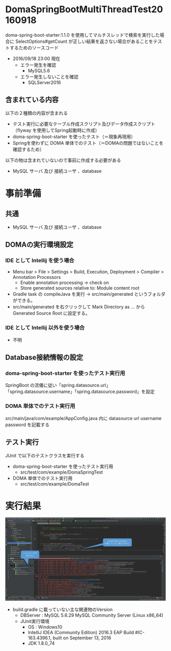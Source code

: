 # DomaSpringBootMultiThreadTest20160918
doma-spring-boot-starter:1.1.0 を使用してマルチスレッドで検索を実行した場合に SelectOptions#getCount が正しい結果を返さない場合があることをテストするためのソースコード

* 2016/09/18 23:00 現在
    * エラー発生を確認
        * MySQL5.6
    * エラー発生しないことを確認
        * SQLServer2016

## 含まれている内容
以下の２種類の内容が含まれる
* テスト実行に必要なテーブル作成スクリプト及びデータ作成スクリプト（flyway を使用してSpring起動時に作成）
* doma-spring-boot-starter を使ったテスト（＝現象再現用）
* Springを使わずに DOMA 単体でのテスト（＝DOMAの問題ではないことを確認するため）

以下の物は含まれていないので事前に作成する必要がある
* MySQL サーバ 及び 接続ユーザ 、database

# 事前準備
## 共通
* MySQL サーバ 及び 接続ユーザ 、database

## DOMAの実行環境設定
### IDE として Intellij を使う場合
* Menu bar > File > Settings > Build, Execution, Deployment > Compiler > Annotation Processors
    * Enable annotation processing -> check on
    * Store generated sources relative to: Module content root
* Gradle task の compileJava を実行 -> src/main/generated というフォルダができる。
* src/main/generated を右クリックして Mark Directory as ... から Generated Source Root に設定する。

### IDE として Intellij 以外を使う場合
* 不明

## Database接続情報の設定
### doma-spring-boot-starter を使ったテスト実行用
SpringBoot の流儀に従い「spring.datasource.url」「spring.datasource.username」「spring.datasource.password」を設定
### DOMA 単体でのテスト実行用
src/main/java/com/example/AppConfig.java 内に datasource url username password を記載する
## テスト実行
JUnit で以下のテストクラスを実行する
* doma-spring-boot-starter を使ったテスト実行用
    * src/test/com/example/DomaSpringTest
* DOMA 単体でのテスト実行用
    * src/test/com/example/DomaTest

# 実行結果
![testResult](testResult.png)
* build.gradle に載っていない主な関連物のVersion
    * DBServer : MySQL 5.6.29 MySQL Community Server (Linux x86_64)
    * JUnit実行環境
        * OS : Windows10
        * IntelliJ IDEA (Community Edition) 2016.3 EAP Build #IC-163.4396.1, built on September 13, 2016
        * JDK 1.8.0_74
